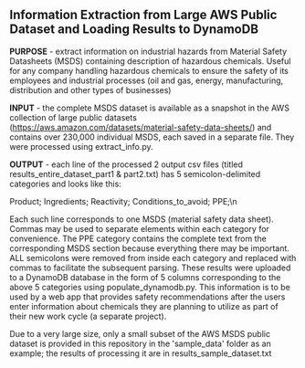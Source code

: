 ## Information Extraction from Large AWS Public Dataset and Loading Results to DynamoDB

__PURPOSE__ - extract information on industrial hazards from Material Safety Datasheets (MSDS) containing description of hazardous chemicals. Useful for any company handling hazardous chemicals to ensure the safety of its employees and industrial processes (oil and gas, energy, manufacturing, distribution and other types of businesses)

__INPUT__ - the complete MSDS dataset is available as a snapshot in the AWS collection of large public datasets (https://aws.amazon.com/datasets/material-safety-data-sheets/) and contains over 230,000 individual MSDS, each saved in a separate file. They were processed using extract_info.py.

__OUTPUT__ - each line of the processed 2 output csv files (titled results_entire_dataset_part1 & part2.txt) has 5 semicolon-delimited categories and looks like this:

Product; Ingredients; Reactivity; Conditions_to_avoid; PPE;\n

Each such line corresponds to one MSDS (material safety data sheet). Commas may be used to separate elements within each category for convenience. The PPE category contains the complete text from the corresponding MSDS section because everything there may be important. ALL semicolons were removed from inside each category and replaced with commas to facilitate the subsequent parsing. These results were uploaded to a DynamoDB database in the form of 5 columns corresponding to the above 5 categories using populate_dynamodb.py. This information is to be used by a web app that provides safety recommendations after the users enter information about chemicals they are planning to utilize as part of their new work cycle (a separate project).


Due to a very large size, only a small subset of the AWS MSDS public dataset is provided in this repository in the 'sample_data' folder as an example; the results of processing it are in results_sample_dataset.txt
